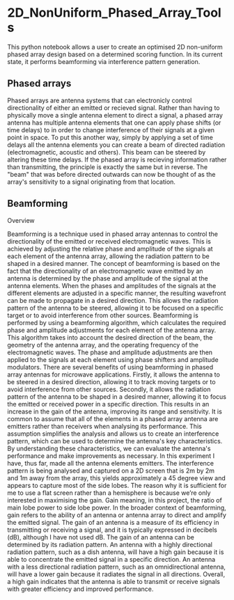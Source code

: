 # 2D_NonUniform_Phased_Array_Tools


This python notebook allows a user to create an optimised 2D non-uniform phased array design based on a determined scoring function. In its current state, it performs beamforming via interference pattern generation. 


## Phased arrays

Phased arrays are antenna systems that can electronicly control directionality of either an emitted or recieved signal. Rather than having to physically move a single antenna element to direct a signal, a phased array antenna has multiple antenna elements that one can apply phase shifts (or time delays) to in order to change interference of their signals at a given point in space. To put this another way, simply by applying a set of time delays all the antenna elements you can create a beam of directed radiation (electromagnetic, acoustic and others). This beam can be steered by altering these time delays. If the phased array is recieving information rather than transmitting, the principle is exactly the same but in reverse. The "beam" that was before directed outwards can now be thought of as the array's sensitivity to a signal originating from that location. 



## Beamforming

Overview

Beamforming is a technique used in phased array antennas to control the directionality of the emitted or received electromagnetic waves. This is achieved by adjusting the relative phase and amplitude of the signals at each element of the antenna array, allowing the radiation pattern to be shaped in a desired manner.
The concept of beamforming is based on the fact that the directionality of an electromagnetic wave emitted by an antenna is determined by the phase and amplitude of the signal at the antenna elements. When the phases and amplitudes of the signals at the different elements are adjusted in a specific manner, the resulting wavefront can be made to propagate in a desired direction. This allows the radiation pattern of the antenna to be steered, allowing it to be focused on a specific target or to avoid interference from other sources.
Beamforming is performed by using a beamforming algorithm, which calculates the required phase and amplitude adjustments for each element of the antenna array. This algorithm takes into account the desired direction of the beam, the geometry of the antenna array, and the operating frequency of the electromagnetic waves. The phase and amplitude adjustments are then applied to the signals at each element using phase shifters and amplitude modulators.
There are several benefits of using beamforming in phased array antennas for microwave applications. Firstly, it allows the antenna to be steered in a desired direction, allowing it to track moving targets or to avoid interference from other sources. Secondly, it allows the radiation pattern of the antenna to be shaped in a desired manner, allowing it to focus the emitted or received power in a specific direction. This results in an increase in the gain of the antenna, improving its range and sensitivity.
It is common to assume that all of the elements in a phased array antenna are emitters rather than receivers when analysing its performance. This assumption simplifies the analysis and allows us to create an interference pattern, which can be used to determine the antenna's key characteristics. By understanding these characteristics, we can evaluate the antenna's performance and make improvements as necessary. In this experiment I have, thus far, made all the antenna elements emitters. The interference pattern is being analysed and captured on a 2D screen that is 2m by 2m and 1m away from the array, this yields approximately a 45 degree view and appears to capture most of the side lobes. The reason why it is sufficient for me to use a flat screen rather than a hemisphere is because we’re only interested in maximising the gain. Gain meaning, in this project, the ratio of main lobe power to side lobe power. In the broader context of beamforming, gain refers to the ability of an antenna or antenna array to direct and amplify the emitted signal. 
The gain of an antenna is a measure of its efficiency in transmitting or receiving a signal, and it is typically expressed in decibels (dB), although I have not used dB. The gain of an antenna can be determined by its radiation pattern. An antenna with a highly directional radiation pattern, such as a dish antenna, will have a high gain because it is able to concentrate the emitted signal in a specific direction. An antenna with a less directional radiation pattern, such as an omnidirectional antenna, will have a lower gain because it radiates the signal in all directions. Overall, a high gain indicates that the antenna is able to transmit or receive signals with greater efficiency and improved performance.
